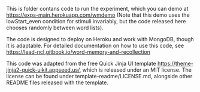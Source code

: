 This is folder contans code to run the experiment, which you can demo at https://exps-main.herokuapp.com/wmdemo (Note that this demo uses the lowStart_even condition for stimuli invariably, but the code released here chooses randomly between word lists).

The code is designed to deploy on Heroku and work with MongoDB, though it is adaptable. For detailed documentation on how to use this code, see https://lead-ncl.gitbook.io/word-memory-and-recollection

This code was adapted from the free Quick Jinja UI template https://theme-jinja2-quick-uikit.appseed.us/, which is released under an MIT license. The license can be found under template-readme/LICENSE.md, alongside other README files released with the template.